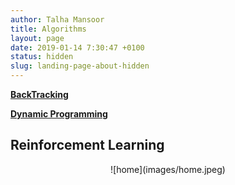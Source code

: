 ```yaml
---
author: Talha Mansoor
title: Algorithms
layout: page
date: 2019-01-14 7:30:47 +0100
status: hidden
slug: landing-page-about-hidden
---
```

**[BackTracking](https://www.jerrulsu.com/BackTracking.html)**

**[Dynamic Programming](https://www.jerrulsu.com/Dynamic-Programming.html)**

## Reinforcement Learning

 <div align=center> ![home](images/home.jpeg) </div>

